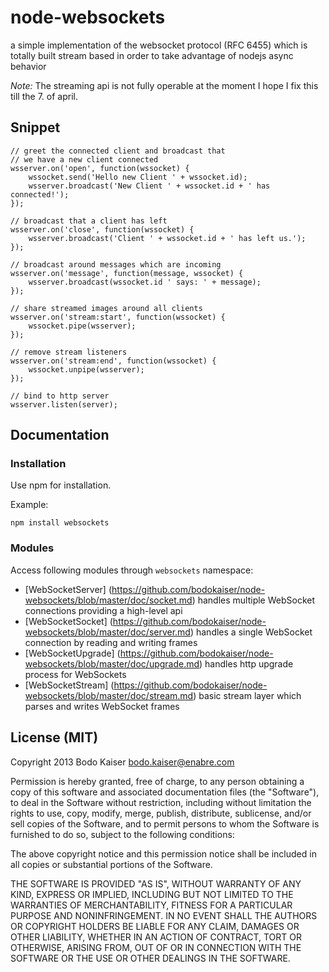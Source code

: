 # node-websockets

a simple implementation of the websocket protocol (RFC 6455) which is totally 
built stream based in order to take advantage of nodejs async behavior

*Note:* The streaming api is not fully operable at the moment I hope I fix this
till the 7. of april.

## Snippet

```
// greet the connected client and broadcast that
// we have a new client connected
wsserver.on('open', function(wssocket) {
    wssocket.send('Hello new Client ' + wssocket.id);
    wsserver.broadcast('New Client ' + wssocket.id + ' has connected!');
});

// broadcast that a client has left
wsserver.on('close', function(wssocket) {
    wsserver.broadcast('Client ' + wssocket.id + ' has left us.');
});

// broadcast around messages which are incoming
wsserver.on('message', function(message, wssocket) {
    wsserver.broadcast(wssocket.id ' says: ' + message);
});

// share streamed images around all clients
wsserver.on('stream:start', function(wssocket) {
    wssocket.pipe(wsserver);
});

// remove stream listeners
wsserver.on('stream:end', function(wssocket) {
    wssocket.unpipe(wsserver);
});

// bind to http server
wsserver.listen(server);
```

## Documentation

### Installation

Use npm for installation.

Example:

    npm install websockets

### Modules

Access following modules through `websockets` namespace:

* [WebSocketServer]
(https://github.com/bodokaiser/node-websockets/blob/master/doc/socket.md)
handles multiple WebSocket connections providing a high-level api
* [WebSocketSocket]
(https://github.com/bodokaiser/node-websockets/blob/master/doc/server.md)
handles a single WebSocket connection by reading and writing frames
* [WebSocketUpgrade]
(https://github.com/bodokaiser/node-websockets/blob/master/doc/upgrade.md)
handles http upgrade process for WebSockets
* [WebSocketStream]
(https://github.com/bodokaiser/node-websockets/blob/master/doc/stream.md)
basic stream layer which parses and writes WebSocket frames

## License (MIT)

Copyright 2013 Bodo Kaiser <bodo.kaiser@enabre.com>

Permission is hereby granted, free of charge, to any person obtaining
a copy of this software and associated documentation files (the
"Software"), to deal in the Software without restriction, including
without limitation the rights to use, copy, modify, merge, publish,
distribute, sublicense, and/or sell copies of the Software, and to
permit persons to whom the Software is furnished to do so, subject to
the following conditions:

The above copyright notice and this permission notice shall be
included in all copies or substantial portions of the Software.

THE SOFTWARE IS PROVIDED "AS IS", WITHOUT WARRANTY OF ANY KIND,
EXPRESS OR IMPLIED, INCLUDING BUT NOT LIMITED TO THE WARRANTIES OF
MERCHANTABILITY, FITNESS FOR A PARTICULAR PURPOSE AND
NONINFRINGEMENT. IN NO EVENT SHALL THE AUTHORS OR COPYRIGHT HOLDERS BE
LIABLE FOR ANY CLAIM, DAMAGES OR OTHER LIABILITY, WHETHER IN AN ACTION
OF CONTRACT, TORT OR OTHERWISE, ARISING FROM, OUT OF OR IN CONNECTION
WITH THE SOFTWARE OR THE USE OR OTHER DEALINGS IN THE SOFTWARE.
